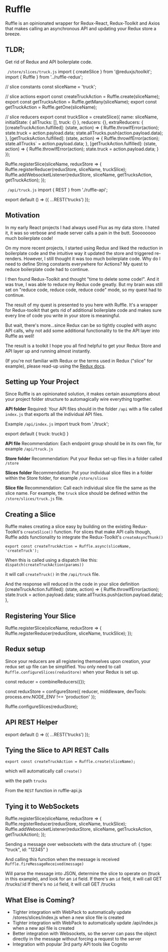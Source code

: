 # Ruffle

Ruffle is an opinionated wrapper for Redux-React, Redux-Toolkit and Axios that makes calling an asynchronous API and updating your Redux store a breeze.

## TLDR;
Get rid of Redux and API boilerplate code.

` /store/slices/truck.js`
  import { createSlice } from '@reduxjs/toolkit';
  import { Ruffle } from '../ruffle-redux';

  // slice constants
  const sliceName = 'truck';

  // slice actions
  export const createTruckAction = Ruffle.create(sliceName);
  export const getTrucksAction = Ruffle.getMany(sliceName);
  export const getTruckAction = Ruffle.getOne(sliceName);

  // slice reducers
  export const truckSlice = createSlice({
    name: sliceName,
    initialState: { allTrucks: [], truck: {} },
    reducers: {},
    extraReducers: {
      [createTruckAction.fulfilled]: (state, action) => {
        Ruffle.throwIfError(action);
        state.truck = action.payload.data;
        state.allTrucks.push(action.payload.data);
      },
      [getTrucksAction.fulfilled]: (state, action) => {
        Ruffle.throwIfError(action);
        state.allTrucks` = action.payload.data;
      },
      [getTruckAction.fulfilled]: (state, action) => {
        Ruffle.throwIfError(action);
        state.truck = action.payload.data;
      }
  });

  Ruffle.registerSlice(sliceName, reduxStore => {
    Ruffle.registerReducer(reduxStore, sliceName, truckSlice);
    Ruffle.addWebsocketListener(reduxStore, sliceName, getTrucksAction, getTruckAction);
  });

` /api/truck.js`
  import { REST } from './ruffle-api';

  export default () => ({
    ...REST('trucks')
  });


## Motivation

In my early React projects I had always used Flux as my data store.  I hated it, it was so verbose and made server calls a pain in the butt.  Soooooooo much boilerplate code!

On my more recent projects, I started using Redux and liked the reduction in boilerplate code and the intuitive way it updated the store and triggered re-renders.  However, I still thought it was too much boilerplate code.  Why do I need to define String constants everywhere for Actions?  My quest to reduce boilerplate code had to continue.

I then found Redux-Toolkit and thought "time to delete some code!".  And it was true, I was able to reduce my Redux code greatly.  But my brain was still set on "reduce code, reduce code, reduce code" mode, so my quest had to continue.

The result of my quest is presented to you here with Ruffle.  It's a wrapper for Redux-toolkit that gets rid of additional boilerplate code and makes sure every line of code you write in your store is meaningful.

But wait, there's more...since Redux can be so tightly coupled with async API calls, why not add some additional functionality to tie the API layer into Ruffle as well!

The result is a toolkit I hope you all find helpful to get your Redux Store and API layer up and running almost instantly.

(If you're not familiar with Redux or the terms used in Redux ("slice" for example), please read-up using the [Redux docs](https://react-redux.js.org/).

## Setting up Your Project
Since Ruffle is an opinionated solution, it makes certain assumptions about your project folder structure to automagically wire everything together.

**API folder**
Required: Your API files should in the folder `/api` with a file called `index.js` that exports all the individual API files.

Example
`/api/index.js`
	import truck from './truck';
		
  export default {
		truck: truck()
	}

**API file**
Recommendation: Each endpoint group should be in its own file, for example `/api/truck.js`

**Store folder**
Recommendation: Put your Redux set-up files in a folder called `/store`

**Slices folder**
Recommendation: Put your individual slice files in a folder within the Store folder, for example `/store/slices`

**Slice file**
Recommendation: Call each individual slice file the same as the slice name.  For example, the `truck` slice should be defined within the `/store/slices/truck.js` file.

## Creating a Slice
Ruffle makes creating a slice easy by building on the existing Redux-Toolkit's `createSlice()` function.  For slices that make API calls though, Ruffle adds functionality to integrate the Redux-Toolkit's `createAsyncThunk()`

`export const createTruckAction = Ruffle.async(sliceName, 'createTruck');`

When this is called using a dispatch like this:
`dispatch(createTruckAction(params))`

it will call
`createTruck()` in the `/api/truck` file.

And the response will reduced in the code in your slice definition
  [createTruckAction.fulfilled]: (state, action) => {
      Ruffle.throwIfError(action);
      state.truck = action.payload.data;
      state.allTrucks.push(action.payload.data);
    },


## Registering Your Slice
  Ruffle.registerSlice(sliceName, reduxStore => {
    Ruffle.registerReducer(reduxStore, sliceName, truckSlice);
  });

## Redux setup

Since your reducers are all registering themselves upon creation, your redux set up file can be simplified.
You only need to call `Ruffle.configureSlices(reduxStore)` when your Redux is set up.

  const reducer = combineReducers({});

  const reduxStore = configureStore({
    reducer,
    middleware,
    devTools: process.env.NODE_ENV !== 'production'
  });

Ruffle.configureSlices(reduxStore);

## API REST Helper
  export default () => ({
    ...REST('trucks')
  });


## Tying the Slice to API REST Calls
  `export const createTruckAction = Ruffle.create(sliceName);`

which will automatically call
`create()`

with the path `trucks`

From the `REST` function in ruffle-api.js


## Tying it to WebSockets

  Ruffle.registerSlice(sliceName, reduxStore => {
    Ruffle.registerReducer(reduxStore, sliceName, truckSlice);
    Ruffle.addWebsocketListener(reduxStore, sliceName, getTrucksAction, getTruckAction);
  });

Sending a message over websockets with the data structure of:
  {
    type: "truck",
    id: "12345"
  }

And calling this function when the message is received 
  `Ruffle.fireMessageReceived(message)`

Will parse the message into JSON, determine the slice to operate on (truck in this example), and look for an `id` field.
If there's an `id` field, it will call GET /trucks/:id
If there's no `id` field, it will call GET /trucks

## What Else is Coming?
- Tighter integration with WebPack to automatically update /stores/slices/index.js when a new slice file is created
- Tighter integration with WebPack to automatically update /api/index.js when a new api file is created
- Better integration with Websockets, so the server can pass the object directly in the message without forcing a request to the server
- Integration with popular 3rd party API tools like Cognito
